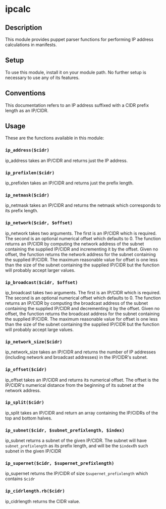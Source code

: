 ipcalc
======

## Description
This module provides puppet parser functions for performing IP address
calculations in manifests.

## Setup

To use this module, install it on your module path. No further setup is
necessary to use any of its features.

## Conventions

This documentation refers to an IP address suffixed with a CIDR prefix length
as an IP/CIDR.

## Usage

These are the functions available in this module:

### `ip_address($cidr)`

ip_address takes an IP/CIDR and returns just the IP address.

### `ip_prefixlen($cidr)`

ip_prefixlen takes an IP/CIDR and returns just the prefix length.

### `ip_netmask($cidr)`

ip_netmask takes an IP/CIDR and returns the netmask which corresponds to its
prefix length.

### `ip_network($cidr, $offset)`

ip_network takes two arguments. The first is an IP/CIDR which is required. The
second is an optional numerical offset which defaults to 0. The function
returns an IP/CIDR by computing the network address of the subnet containing
the supplied IP/CIDR and incrementing it by the offset. Given no offset, the
function returns the network address for the subnet containing the supplied
IP/CIDR. The maximum reasonable value for offset is one less than the size of
the subnet containing the supplied IP/CIDR but the function will probably
accept larger values.

### `ip_broadcast($cidr, $offset)`

ip_broadcast takes two arguments. The first is an IP/CIDR which is required.
The second is an optional numerical offset which defaults to 0. The function
returns an IP/CIDR by computing the broadcast address of the subnet containing
the supplied IP/CIDR and decrementing it by the offset. Given no offset, the
function returns the broadcast address for the subnet containing the supplied
IP/CIDR. The maximum reasonable value for offset is one less than the size of
the subnet containing the supplied IP/CIDR but the function will probably
accept large values.

### `ip_network_size($cidr)`

ip_network_size takes an IP/CIDR and returns the number of IP addresses
(including network and broadcast addresses) in the IP/CIDR's subnet.

### `ip_offset($cidr)`

ip_offset takes an IP/CIDR and returns its numerical offset. The offset is the
IP/CIDR's numerical distance from the beginning of its subnet at the network
address.

### `ip_split($cidr)`

ip_split takes an IP/CIDR and return an array containing the IP/CIDRs of the
top and bottom halves.

### `ip_subnet($cidr, $subnet_prefixlength, $index)`

ip_subnet returns a subnet of the given IP/CIDR. The subnet will have
`subnet_prefixlength` as its prefix length, and will be the `$index`th
such subnet in the given IP/CIDR

### `ip_supernet($cidr, $supernet_prefixlength)`

ip_supernet returns the IP/CIDR of size `$supernet_prefixlength` which contains
`$cidr`

### `ip_cidrlength.rb($cidr)`

ip_cidrlength returns the CIDR value.
